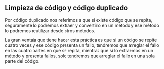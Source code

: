 ## Limpieza de código y código duplicado

Por código duplicado nos referimos a que si existe código que se repita, seguramente lo podremos extraer y 
convertirlo en un método y ese método lo podremos reutilizar desde otros métodos.

La gran ventaja que tiene hacer esta práctica es que si un código se repite cuatro veces y ese código presenta un 
fallo, tendremos que arreglar el fallo en las cuatro partes en que se repita, mientras que si lo extraemos en un 
método y presenta fallos, solo tendremos que arreglar el fallo en una sola parte del código.
